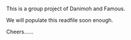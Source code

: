 This is a group project of Danimoh and Famous.

We will populate this readfile soon enough.

Cheers......
